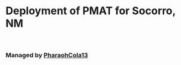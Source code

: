 <h1>Deployment of PMAT for  Socorro, NM</h1> <br> <h3>Managed by <a href='https://github.com/PharaohCola13' target='_blank'>PharaohCola13</a></h3>
